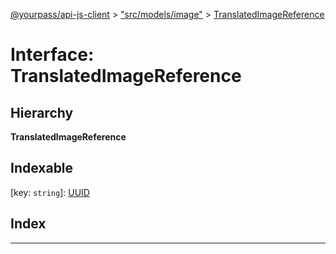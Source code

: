 [@yourpass/api-js-client](../README.md) > ["src/models/image"](../modules/_src_models_image_.md) > [TranslatedImageReference](../interfaces/_src_models_image_.translatedimagereference.md)

# Interface: TranslatedImageReference

## Hierarchy

**TranslatedImageReference**

## Indexable

\[key: `string`\]:&nbsp;[UUID](../modules/_src_models_common_uuid_.md#uuid)
## Index

---

